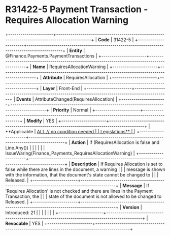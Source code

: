 ﻿---
erp.type: front-end-business-rule
erp.entity: Finance.Payments.PaymentTransactions
---

# R31422-5 Payment Transaction - Requires Allocation Warning
+----------------------+-----------------------------------------------------------------------------------------------+
| **Code**             | 31422-5                                                                                       |
+----------------------+-----------------------------------------------------------------------------------------------+
| **Entity**           | @Finance.Payments.PaymentTransactions                                                         |
+----------------------+-----------------------------------------------------------------------------------------------+
| **Name**             | RequiresAllocationWarning                                                                     |
+----------------------+-----------------------------------------------------------------------------------------------+
| **Attribute**        | RequiresAllocation                                                                            |
+----------------------+-----------------------------------------------------------------------------------------------+
| **Layer**            | Front-End                                                                                     |
+----------------------+-----------------------------------------------------------------------------------------------+
| **Events**           | AttributeChanged(RequiresAllocation)                                                          |
+----------------------+-----------------------------------------------------------------------------------------------+
| **Priority**         | Normal                                                                                        |
+----------------------+-----------------------------------------------------------------------------------------------+
| **Modify**           | YES                                                                                           |
+----------------------+-----------------------------------------------------------------------------------------------+
| **Applicable         | [ALL // no condition needed                                                                   |
| Legislations**       | ](xref:applicable-legislations)                                                               |
+----------------------+-----------------------------------------------------------------------------------------------+
| **Action**           | if (RequiresAllocation is false and Line.Any())                                               |
|                      |                                                                                               |
|                      | IssueWaring(Finance_Payments_RequiresAllocationWarning)                                       |
+----------------------+-----------------------------------------------------------------------------------------------+
| **Description**      | If Requires Allocation is set to false while there are lines in the document, a warning       |
|                      | message is shown with the information, that the document\'s state cannot be changed to        |
|                      | Released.                                                                                     |
+----------------------+-----------------------------------------------------------------------------------------------+
| **Message**          | If \'Requires Allocation\' is not checked and there are lines in the Payment Transaction, the |
|                      | state of the document is not allowed to be changed to Released.                               |
+----------------------+-----------------------------------------------------------------------------------------------+
| **Version**          | Introduced: 21                                                                                |
|                      |                                                                                               |
|                      |                                                                                               |
+----------------------+-----------------------------------------------------------------------------------------------+
| **Revocable**        | YES                                                                                           |
+----------------------+-----------------------------------------------------------------------------------------------+
